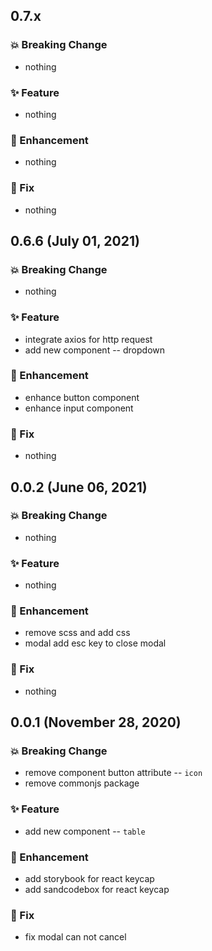 ## 0.7.x

### 💥️ Breaking Change

- nothing

### ✨ Feature

- nothing

### 🎨 Enhancement

- nothing

### 🐛 Fix

- nothing

## 0.6.6 (July 01, 2021)

### 💥️ Breaking Change

- nothing

### ✨ Feature

- integrate axios for http request
- add new component -- dropdown

### 🎨 Enhancement

- enhance button component
- enhance input component

### 🐛 Fix

- nothing

## 0.0.2 (June 06, 2021)

### 💥️ Breaking Change

- nothing

### ✨ Feature

- nothing

### 🎨 Enhancement

- remove scss and add css
- modal add esc key to close modal

### 🐛 Fix

- nothing

## 0.0.1 (November 28, 2020)

### 💥️ Breaking Change

- remove component button attribute -- `icon`
- remove commonjs package

### ✨ Feature

- add new component -- `table` 

### 🎨 Enhancement

- add storybook for react keycap
- add sandcodebox for react keycap

### 🐛 Fix

- fix modal can not cancel
